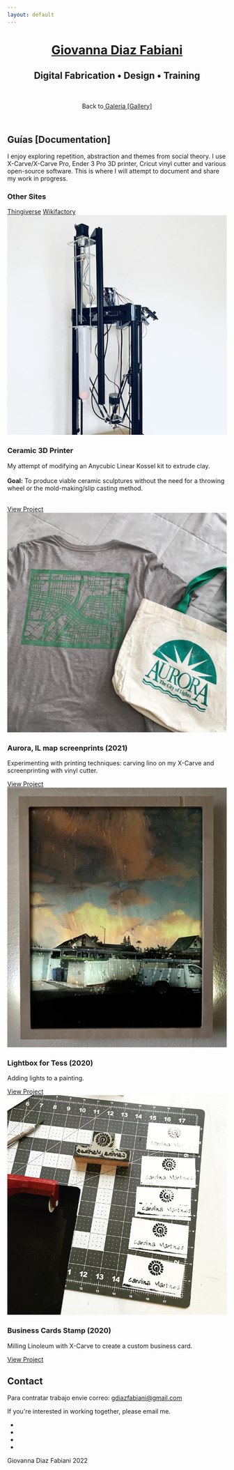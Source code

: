```yaml
---
layout: default
---
```


<main>
<!-- ***********************  ABOUT / PROFILE  *********************** -->
	<header>
		<div class="content-wrap">
  <h1> 
    <a href="/index"> Giovanna Diaz Fabiani </a> 
  </h1>
     <h2> Digital Fabrication &#x2022; Design &#x2022; Training</h2> 
     <br>
 <!-- <h2> Guías [Documentation]</h2> -->
<!--  <ul class="contact-list"> --> 
  <p>Back to<a href="/" > Galería [Gallery] </a> </p>
 <!-- <p> <a href="/">Galería</a> </p> -->
 <!-- <li> <a href="/gallery">Gallery</a> </li>  -->
		</div>
	</header>

<!-- ********************  PROJECTS ********************* -->
<section class="projects">
<div class="content-wrap divider">
  <h2>Guías [Documentation]</h2>
  <p>I enjoy exploring repetition, abstraction and themes from social theory. I use X-Carve/X-Carve Pro, Ender 3 Pro 3D printer, Cricut vinyl cutter and various open-source software. This is where I will attempt to document and share my work in progress. </p>
  <h3>Other Sites</h3>
    <a class="btn" href="https://www.thingiverse.com/gdiazfab/designs" target="_blank">Thingiverse</a>
    <a class="btn" href="https://wikifactory.com/@gdiazfab" target="_blank">Wikifactory</a>

<!-- <section class="projects"> 
    <div class="content-wrap divider">
      <h2>Galería [Gallery] h2> 
<p>For work-in-progress check out <b><a href="/projects">Projects.</a></b></p>

Copy the whole <section> block to add more projects. -->
<section class="project-item">
    <div class="content-wrap">
      <img src="images/clayprinterlazlo.png" alt="Clay 3D Printer named Lazlo">
      <h3>Ceramic 3D Printer</h3>
      <p>My attempt of modifying an Anycubic Linear Kossel kit to extrude clay.<br>  
      <br>  
      <b>Goal:</b> To produce viable ceramic sculptures without the need for a throwing wheel or the mold-making/slip casting method. </p>
      <br>
      <a class="btn" href="https://wikifactory.com/@gdiazfab/anycubickossel-to-ceramic" target="_blank">View Project</a>
    </div>

  </section> 

<!--    End of Project block. -->
<section class="project-item">
  <div class="content-wrap">
  <img src="images/finalprint.JPG" alt="T-shirt and bag printed">  
  <h3>Aurora, IL map screenprints (2021)</h3>
  <p>Experimenting with printing techniques: carving lino on my X-Carve and screenprinting with vinyl cutter.</p>
  <a class="btn" href="/projects/vinylscreenprint">View Project</a>
</div>
</section>

<!--<section class="project-item">
  <div class="content-wrap">
  <img src="images/laddershelf.png" alt="technical drawing of shelf">
  <h3>CNC Cut Leaning Shelf (2021)</h3>
  <p>Cutting a leaning shelf using Easel Pro and the X-Carve Pro</p>
  <a class="btn" href="/projects/leaningshelf">View Project</a>
</div>
</section>-->

<!-- Copy the whole <section> block to add more projects. --->
<section class="project-item">
<div class="content-wrap">
  <a href="/lightbox.md">
  <img src="images/final.jpg" alt="Lightbox for Tess"> </a>
  <h3>Lightbox for Tess (2020)</h3>
  <p> Adding lights to a painting.</p>
  <!--<p>My attempt of modifying an Anycubic Linear Kossel kit to extrude clay.<br>  
  <br>  
  <b>Goal:</b> To produce viable ceramic sculptures without the need for a throwing wheel or the mold-making/slip casting method. </p> 
  <br> -->
  <a class="btn" href="/projects/lightbox">View Project</a> 
</div>
</section>
<!--  ****** End of Project block.  ******-->
<section class="project-item">
  <div class="content-wrap">
  <img src="images/cm_bizcards.jpg" alt="top view of business cards with stamp">
  <h3>Business Cards Stamp (2020)</h3>
  <p>Milling Linoleum with X-Carve to create a custom business card.</p>
  <a class="btn" href="/projects/bizcards">View Project</a>
</div>
</section>
<!-- Uncomment and copy block for more projects 
<section class="project-item">
  <div class="content-wrap">
  <img src="images/bizcards.png" alt="cards detailed shot">  
  <h3>Business Cards</h3>
  <p>Summary or description of the project and/or your role in it. Add as many paragraphs as you need.</p>
  <a class="btn" href="#" target="_blank">View Project</a>
</div>
</section> -->
<!-- End of Project block. -->
</div>
</section>   

<!-- *****************  CONTACT INFO / SOCIAL MEDIA  ***************** -->
<footer class="footer">
   <div class="content-wrap">
      <h2>Contact</h2>
      <p> Para contratar trabajo envie correo: <a href="mailto:gdiazfabiani@gmail.com">gdiazfabiani@gmail.com</a>
      <p>If you're interested in working together, please email me.</p>
     <!-- <p> I have experience designing and prototyping with artists and entrepreneurs, realizing their ideas through desktop digital fabrication technology. I am open for collaborations, digital fabrication prototyping, file setup and digital design consultation.</p>
     <p>My most recent work is focused less on creating sculptural objects and rather on building my own machines which will be used to create sculptures. Recently, I put together a ceramic 3D printer and aim to test the possibility for repetition without the use of slip casting techniques. 
      Through this project I have gained insight on programming, engineering, and prototyping. It has also given me an opportunity for collaboration with the online Maker community</p>-->

<!-- Social media and contact links. Add or remove any networks. -->
  <ul class="contact-list"> 
  <!-- Add font awesome icons -->
<li><a href="mailto:gdiazfabiani@gmail.com" class="fa fa-envelope"></a></li>
<li><a href="https://github.com/giovannadf" target="_blank" class="fa fa-github"></a> </li> 
<li><a href="https://instagram.com/gdiazfab" target="_blank" class="fa fa-instagram"></a></li>
<li><a href="https://www.linkedin.com/in/gdfabiani/" target="_blank" class="fa fa-linkedin"></a></li> 
</ul>
<p>Giovanna Diaz Fabiani 2022</p>
  <!--<li> <a href="mailto:gdiazfabiani@gmail.com">Email</a> </li>
  <li> <a href="https://github.com/giovannadf" target="_blank">GitHub</a> </li>
  <li> <a href="https://instagram.com/gdiazfab" target="_blank">Instagram</a> </li>
  <li> <a href="https://www.linkedin.com/in/gdfabiani/" target="_blank">LinkedIn</a> </li>-->
